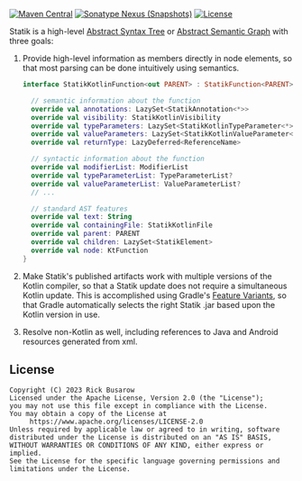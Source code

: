 [![Maven Central](https://img.shields.io/maven-central/v/com.rickbusarow.statik/statik-api?style=flat-square)](https://search.maven.org/search?q=com.rickbusarow.statik)
[![Sonatype Nexus (Snapshots)](https://img.shields.io/nexus/s/com.rickbusarow.statik/statik-api?label=snapshots&server=https%3A%2F%2Foss.sonatype.org&style=flat-square)](https://oss.sonatype.org/#nexus-search;quick~com.rickbusarow.statik)
[![License](https://img.shields.io/badge/license-apache2.0-blue?style=flat-square.svg)](https://opensource.org/licenses/Apache-2.0)

Statik is a high-level [Abstract Syntax Tree] or [Abstract Semantic Graph] with three goals:

1. Provide high-level information as members directly in node elements, so that most parsing can be
   done intuitively using semantics.

   ```kotlin
   interface StatikKotlinFunction<out PARENT> : StatikFunction<PARENT> /* ... */ {

     // semantic information about the function
     override val annotations: LazySet<StatikAnnotation<*>>
     override val visibility: StatikKotlinVisibility
     override val typeParameters: LazySet<StatikKotlinTypeParameter<*>>
     override val valueParameters: LazySet<StatikKotlinValueParameter<*>>
     override val returnType: LazyDeferred<ReferenceName>

     // syntactic information about the function
     override val modifierList: ModifierList
     override val typeParameterList: TypeParameterList?
     override val valueParameterList: ValueParameterList?
     // ...

     // standard AST features
     override val text: String
     override val containingFile: StatikKotlinFile
     override val parent: PARENT
     override val children: LazySet<StatikElement>
     override val node: KtFunction
   }
   ```

2. Make Statik's published artifacts work with multiple versions of the Kotlin compiler, so that a
   Statik update does not require a simultaneous Kotlin update. This is accomplished using
   Gradle's [Feature Variants], so that Gradle automatically selects the right Statik .jar based
   upon the Kotlin version in use.
3. Resolve non-Kotlin as well, including references to Java and Android resources generated from xml.

## License

```text
Copyright (C) 2023 Rick Busarow
Licensed under the Apache License, Version 2.0 (the "License");
you may not use this file except in compliance with the License.
You may obtain a copy of the License at
     https://www.apache.org/licenses/LICENSE-2.0
Unless required by applicable law or agreed to in writing, software
distributed under the License is distributed on an "AS IS" BASIS,
WITHOUT WARRANTIES OR CONDITIONS OF ANY KIND, either express or implied.
See the License for the specific language governing permissions and
limitations under the License.
```

[Abstract Syntax Tree]: https://en.wikipedia.org/wiki/Abstract_syntax_tree
[Abstract Semantic Graph]: https://en.wikipedia.org/wiki/Abstract_semantic_graph
[Feature Variants]: https://docs.gradle.org/current/userguide/feature_variants.html
